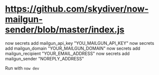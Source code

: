 # https://github.com/skydiver/now-mailgun-sender/blob/master/index.js

now secrets add mailgun_api_key "YOU_MAILGUN_API_KEY"
now secrets add mailgun_domain "YOUR_MAILGUN_DOMAIN"
now secrets add mailgun_recipient "YOUR_EMAIL_ADDRESS"
now secrets add mailgun_sender "NOREPLY_ADDRESS"

Run with `now dev`
